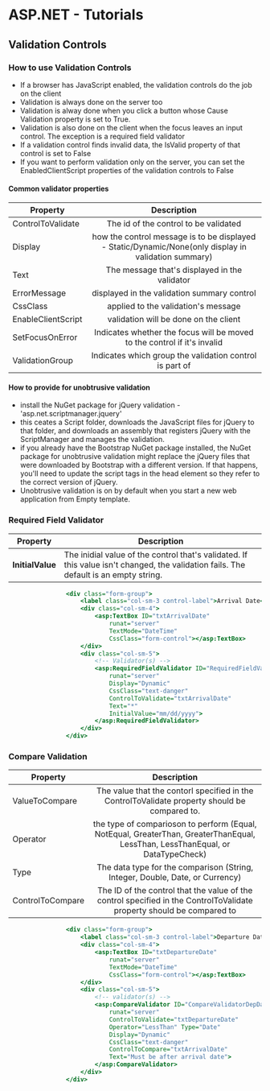 # ASP.NET - Tutorials

## Validation Controls
### How to use Validation Controls
- If a browser has JavaScript enabled, the validation controls do the job on the client
- Validation is always done on the server too
- Validation is alway done when you click a button whose Cause Validation property is set to True.
- Validation is also done on the client when the focus leaves an input control. The exception is a required field validator
- If a validation control finds invalid data, the IsValid property of that control is set to False
- If you want to perform validation only on the server, you can set the EnabledClientScript properties of the validation controls to False
#### Common validator properties
| Property      | Description         
| ------------- |:-------------:|  
| ControlToValidate      | The id of the control to be validated |  
| Display      | how the control message is to be displayed - Static/Dynamic/None(only display in validation summary)      |   
| Text | The message that's displayed in the validator      |  
| ErrorMessage | displayed in the validation summary control |
| CssClass | applied to the validation's message |
| EnableClientScript | validation will be done on the client |
| SetFocusOnError | Indicates whether the focus will be moved to the control if it's invalid |
| ValidationGroup | Indicates which group the validation control is part of |

#### How to provide for unobtrusive validation
- install the NuGet package for jQuery validation - 'asp.net.scriptmanager.jquery'
- this ceates a Script folder, downloads the JavaScript files for jQuery to that folder, and downloads an assembly that registers jQuery with the ScriptManager and manages the validation.
- if you already have the Bootstrap NuGet package installed, the NuGet package for unobtrusive validation might replace the jQuery files that were downloaded by Bootstrap with a different version. If that happens, you'll need to update the script tags in the head element so they refer to the correct version of jQuery.
- Unobtrusive validation is on by default when you start a new web application from Empty template.
### Required Field Validator
Property | Description 
--- | --- 
**InitialValue** | The inidial value of the control that's validated. If this value isn't changed, the validation fails. The default is an empty string.

```ASP
                <div class="form-group">
                    <label class="col-sm-3 control-label">Arrival Date</label>
                    <div class="col-sm-4">
                        <asp:TextBox ID="txtArrivalDate"
                            runat="server"
                            TextMode="DateTime"
                            CssClass="form-control"></asp:TextBox>
                    </div>
                    <div class="col-sm-5">
                        <!-- Validator(s) -->
                        <asp:RequiredFieldValidator ID="RequiredFieldValidatorArrivalDate"
                            runat="server"
                            Display="Dynamic"
                            CssClass="text-danger"
                            ControlToValidate="txtArrivalDate"
                            Text="*"
							InitialValue="mm/dd/yyyy">
                        </asp:RequiredFieldValidator>                        
                    </div>
                </div>
```
### Compare Validation
| Property      | Description         
| ------------- |:-------------:|  
| ValueToCompare      | The value that the contorl specified in the ControlToValidate property should be compared to. |  
| Operator      | the type of comparioson to perform (Equal, NotEqual, GreaterThan, GreaterThanEqual, LessThan, LessThanEqual, or DataTypeCheck)      |   
| Type | The data type for the comparison (String, Integer, Double, Date, or Currency)      |  
| ControlToCompare | The ID of the control that the value of the control specified in the ControlToValidate property should be compared to |

```ASP
                <div class="form-group">
                    <label class="col-sm-3 control-label">Departure Date</label>
                    <div class="col-sm-4">
                        <asp:TextBox ID="txtDepartureDate" 
                            runat="server" 
                            TextMode="DateTime"
                            CssClass="form-control"></asp:TextBox>
                    </div>
                    <div class="col-sm-5">
                        <!-- validator(s) -->
                        <asp:CompareValidator ID="CompareValidatorDepDate" 
                            runat="server" 
                            ControlToValidate="txtDepartureDate" 
                            Operator="LessThan" Type="Date" 
                            Display="Dynamic" 
                            CssClass="text-danger" 
                            ControlToCompare="txtArrivalDate" 
                            Text="Must be after arrival date">
                        </asp:CompareValidator>
                    </div>
                </div>
```